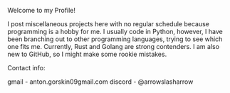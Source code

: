 Welcome to my Profile!

I post miscellaneous projects here with no regular schedule because programming is a hobby for me. 
I usually code in Python, however, I have been branching out to other programming languages, trying to see which one fits me.
Currently, Rust and Golang are strong contenders.
I am also new to GitHub, so I might make some rookie mistakes.

Contact info:

  gmail - anton.gorskin09gmail.com
discord - @arrowslasharrow
